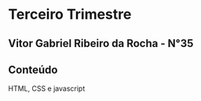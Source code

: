# Terceiro Trimestre

## Vitor Gabriel Ribeiro da Rocha - N°35

## Conteúdo 
HTML, CSS e javascript
